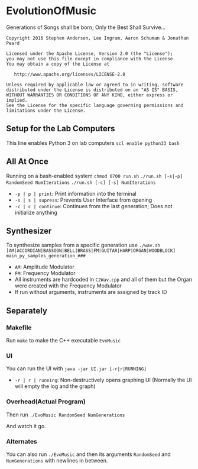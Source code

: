 # EvolutionOfMusic
Generations of Songs shall be born; Only the Best Shall Survive...
  
  
  
    Copyright 2016 Stephen Andersen, Lee Ingram, Aaron Schuman & Jonathan Peard

    Licensed under the Apache License, Version 2.0 (the "License");
    you may not use this file except in compliance with the License.
    You may obtain a copy of the License at

       http://www.apache.org/licenses/LICENSE-2.0

    Unless required by applicable law or agreed to in writing, software
    distributed under the License is distributed on an "AS IS" BASIS,
    WITHOUT WARRANTIES OR CONDITIONS OF ANY KIND, either express or implied.
    See the License for the specific language governing permissions and
    limitations under the License.

## Setup for the Lab Computers
This line enables Python 3 on lab computers
   `scl enable python33 bash`

## All At Once
Running on a bash-enabled system
   `chmod 0700 run.sh`
   `./run.sh [-s|-p] RandomSeed NumIterations`
   `./run.sh [-c] [-s] NumIterations`

  - `-p | p | print`: Print information into the terminal
  - `-s | s | supress`: Prevents User Interface from opening
  - `-c | c | continue`: Continues from the last generation; Does not initialize anything

## Synthesizer
To synthesize samples from a specific generation use
  `./wav.sh [AM|ACCORDIAN|BASSOON|BELL|BRASS|FM|GUITAR|HARP|ORGAN|WOODBLOCK] main_py_samples_generation_###`
  
  - `AM`: Amplitude Modulator
  - `FM`: Frequency Modulator
  - All instruments are hardcoded in `C2Wav.cpp` and all of them but the Organ were created with the Frequency Modulator
  - If run without arguments, instruments are assigned by track ID

## Separately
### Makefile
Run
   `make`
to make the C++ executable `EvoMusic`

### UI
You can run the UI with
    `java -jar UI.jar [-r|r|RUNNING]`

  - `-r | r | running`: Non-destructively opens graphing UI (Normally the UI will empty the log and the graph)
    
### Overhead(Actual Program)
Then run
    `./EvoMusic RandomSeed NumGenerations`
    
And watch it go.

### Alternates
You can also run
      `./EvoMusic` and then its arguments `RandomSeed` and `NumGenerations` with newlines in between.
